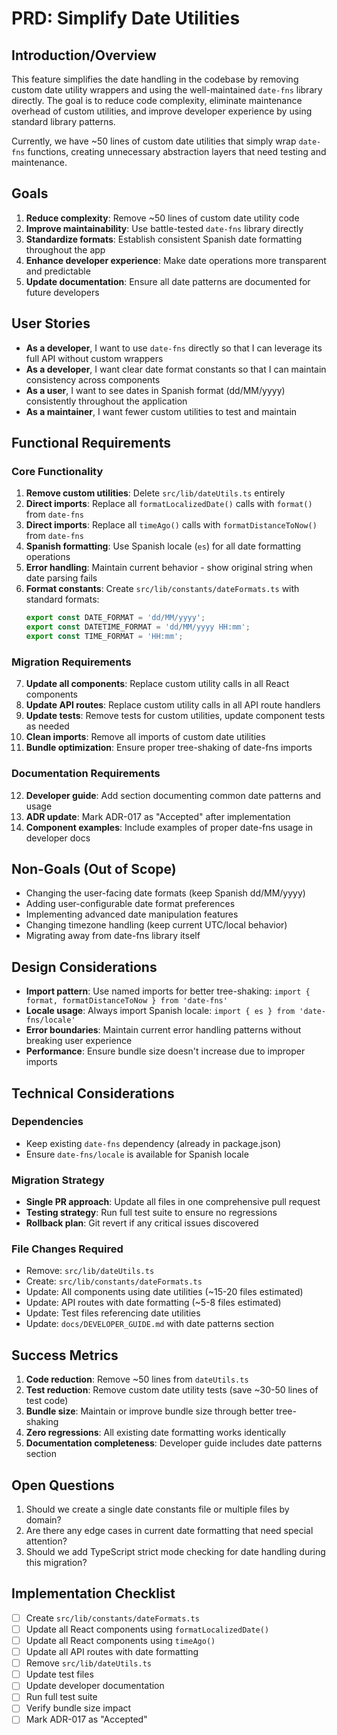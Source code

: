 # PRD: Simplify Date Utilities

## Introduction/Overview
This feature simplifies the date handling in the codebase by removing custom date utility wrappers and using the well-maintained `date-fns` library directly. The goal is to reduce code complexity, eliminate maintenance overhead of custom utilities, and improve developer experience by using standard library patterns.

Currently, we have ~50 lines of custom date utilities that simply wrap `date-fns` functions, creating unnecessary abstraction layers that need testing and maintenance.

## Goals
1. **Reduce complexity**: Remove ~50 lines of custom date utility code
2. **Improve maintainability**: Use battle-tested `date-fns` library directly
3. **Standardize formats**: Establish consistent Spanish date formatting throughout the app
4. **Enhance developer experience**: Make date operations more transparent and predictable
5. **Update documentation**: Ensure all date patterns are documented for future developers

## User Stories
- **As a developer**, I want to use `date-fns` directly so that I can leverage its full API without custom wrappers
- **As a developer**, I want clear date format constants so that I can maintain consistency across components
- **As a user**, I want to see dates in Spanish format (dd/MM/yyyy) consistently throughout the application
- **As a maintainer**, I want fewer custom utilities to test and maintain

## Functional Requirements

### Core Functionality
1. **Remove custom utilities**: Delete `src/lib/dateUtils.ts` entirely
2. **Direct imports**: Replace all `formatLocalizedDate()` calls with `format()` from `date-fns`
3. **Direct imports**: Replace all `timeAgo()` calls with `formatDistanceToNow()` from `date-fns`
4. **Spanish formatting**: Use Spanish locale (`es`) for all date formatting operations
5. **Error handling**: Maintain current behavior - show original string when date parsing fails
6. **Format constants**: Create `src/lib/constants/dateFormats.ts` with standard formats:
   ```typescript
   export const DATE_FORMAT = 'dd/MM/yyyy';
   export const DATETIME_FORMAT = 'dd/MM/yyyy HH:mm';
   export const TIME_FORMAT = 'HH:mm';
   ```

### Migration Requirements
7. **Update all components**: Replace custom utility calls in all React components
8. **Update API routes**: Replace custom utility calls in all API route handlers
9. **Update tests**: Remove tests for custom utilities, update component tests as needed
10. **Clean imports**: Remove all imports of custom date utilities
11. **Bundle optimization**: Ensure proper tree-shaking of date-fns imports

### Documentation Requirements
12. **Developer guide**: Add section documenting common date patterns and usage
13. **ADR update**: Mark ADR-017 as "Accepted" after implementation
14. **Component examples**: Include examples of proper date-fns usage in developer docs

## Non-Goals (Out of Scope)
- Changing the user-facing date formats (keep Spanish dd/MM/yyyy)
- Adding user-configurable date format preferences
- Implementing advanced date manipulation features
- Changing timezone handling (keep current UTC/local behavior)
- Migrating away from date-fns library itself

## Design Considerations
- **Import pattern**: Use named imports for better tree-shaking: `import { format, formatDistanceToNow } from 'date-fns'`
- **Locale usage**: Always import Spanish locale: `import { es } from 'date-fns/locale'`
- **Error boundaries**: Maintain current error handling patterns without breaking user experience
- **Performance**: Ensure bundle size doesn't increase due to improper imports

## Technical Considerations

### Dependencies
- Keep existing `date-fns` dependency (already in package.json)
- Ensure `date-fns/locale` is available for Spanish locale

### Migration Strategy
- **Single PR approach**: Update all files in one comprehensive pull request
- **Testing strategy**: Run full test suite to ensure no regressions
- **Rollback plan**: Git revert if any critical issues discovered

### File Changes Required
- Remove: `src/lib/dateUtils.ts`
- Create: `src/lib/constants/dateFormats.ts`
- Update: All components using date utilities (~15-20 files estimated)
- Update: API routes with date formatting (~5-8 files estimated)
- Update: Test files referencing date utilities
- Update: `docs/DEVELOPER_GUIDE.md` with date patterns section

## Success Metrics
1. **Code reduction**: Remove ~50 lines from `dateUtils.ts`
2. **Test reduction**: Remove custom date utility tests (save ~30-50 lines of test code)
3. **Bundle size**: Maintain or improve bundle size through better tree-shaking
4. **Zero regressions**: All existing date formatting works identically
5. **Documentation completeness**: Developer guide includes date patterns section

## Open Questions
1. Should we create a single date constants file or multiple files by domain?
2. Are there any edge cases in current date formatting that need special attention?
3. Should we add TypeScript strict mode checking for date handling during this migration?

## Implementation Checklist
- [ ] Create `src/lib/constants/dateFormats.ts`
- [ ] Update all React components using `formatLocalizedDate()`
- [ ] Update all React components using `timeAgo()`
- [ ] Update all API routes with date formatting
- [ ] Remove `src/lib/dateUtils.ts`
- [ ] Update test files
- [ ] Update developer documentation
- [ ] Run full test suite
- [ ] Verify bundle size impact
- [ ] Mark ADR-017 as "Accepted"